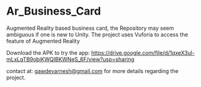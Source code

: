 # Ar_Business_Card
Augmented Reality based business card, the Repository may seem ambiguous if one is new to Unity. The project uses Vuforia to access the feature of Augmented Reality

Download the APK to try the app:
https://drive.google.com/file/d/1qxeX3ul-mLxLqTB9obiKWQIBKWNeS_6F/view?usp=sharing

contact at: gawdevarnesh@gmail.com
for more details regarding the project.
